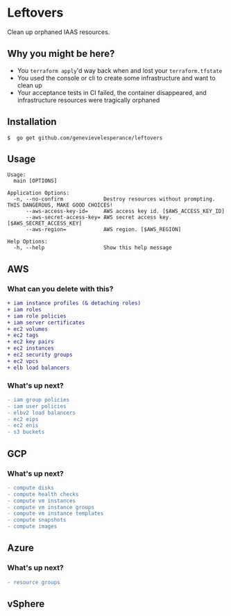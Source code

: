 # Leftovers

Clean up orphaned IAAS resources.

## Why you might be here?
- You `terraform apply`'d way back when and lost your `terraform.tfstate`
- You used the console or cli to create some infrastructure and want to clean up
- Your acceptance tests in CI failed, the container disappeared, and
infrastructure resources were tragically orphaned

## Installation

```
$  go get github.com/genevievelesperance/leftovers
```

## Usage

```
Usage:
  main [OPTIONS]

Application Options:
  -n, --no-confirm             Destroy resources without prompting. THIS DANGEROUS, MAKE GOOD CHOICES!
      --aws-access-key-id=     AWS access key id. [$AWS_ACCESS_KEY_ID]
      --aws-secret-access-key= AWS secret access key. [$AWS_SECRET_ACCESS_KEY]
      --aws-region=            AWS region. [$AWS_REGION]

Help Options:
  -h, --help                   Show this help message
```

## AWS
### What can you delete with this?

```diff
+ iam instance profiles (& detaching roles)
+ iam roles
+ iam role policies
+ iam server certificates
+ ec2 volumes
+ ec2 tags
+ ec2 key pairs
+ ec2 instances
+ ec2 security groups
+ ec2 vpcs
+ elb load balancers
```

### What's up next?

```diff
- iam group policies
- iam user policies
- elbv2 load balancers
- ec2 eips
- ec2 enis
- s3 buckets
```

## GCP
### What's up next?

```diff
- compute disks
- compute health checks
- compute vm instances
- compute vm instance groups
- compute vm instance templates
- compute snapshots
- compute images
```

## Azure
### What's up next?

```diff
- resource groups
```

## vSphere
